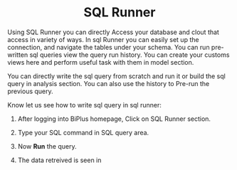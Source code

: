 
<center><h1>SQL Runner </h1></center>

Using SQL Runner you can directly Access your database and clout that access in variety of ways. In sql Runner you can easily set up the connection, and navigate the tables under your schema. You can run pre-written sql queries view the query run history. You can create your customs views here and perform useful task with them in model section.  

You can directly write the sql query from scratch and run it or build the sql query in analysis section. You can also use the history to Pre-run the previous query.

Know let us see how to write sql query in sql runner:

1. After logging into BiPlus homepage, Click on SQL Runner section.

2.  Type your SQL command in SQL query area.
3.  Now **Run** the query.
4. The data retreived is seen in

<!--stackedit_data:
eyJoaXN0b3J5IjpbMTA2NTQyNzQyOSwtMTUzMTA5ODIwMSwtND
EwMDE0Nzc3LC0yMDA3NzQ0MDYyLDEwODA2NDg1MDUsODU0MjQ2
NDI4LC0xNjQ2NTExNTc4LC0yMzE2MzcxNTksNjYyMDQ3MDg4LC
01MTE2MjUzODddfQ==
-->
